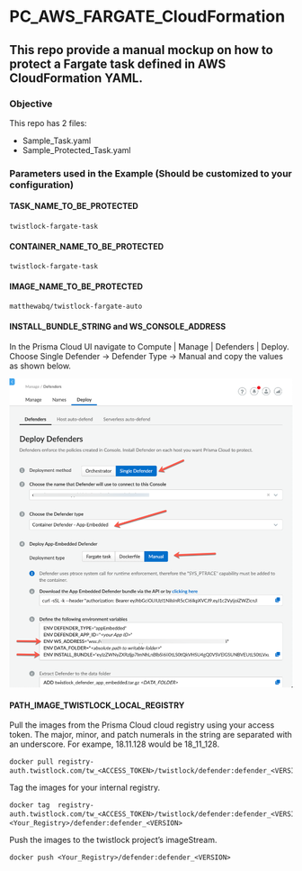 # PC_AWS_FARGATE_CloudFormation

## This repo provide a manual mockup on how to protect a Fargate task defined in AWS CloudFormation YAML.


### Objective

This repo has 2 files:
 - Sample_Task.yaml
 - Sample_Protected_Task.yaml


### Parameters used in the Example (Should be customized to your configuration)


#### TASK_NAME_TO_BE_PROTECTED

    twistlock-fargate-task

#### CONTAINER_NAME_TO_BE_PROTECTED
     
    twistlock-fargate-task

#### IMAGE_NAME_TO_BE_PROTECTED
     
    matthewabq/twistlock-fargate-auto

#### INSTALL_BUNDLE_STRING and WS_CONSOLE_ADDRESS

In the Prisma Cloud UI navigate to Compute | Manage | Defenders | Deploy. Choose Single Defender -> Defender Type -> Manual and copy the values as shown below.

   ![installBundle](images/AppEmbedded.png)


#### PATH_IMAGE_TWISTLOCK_LOCAL_REGISTRY

Pull the images from the Prisma Cloud cloud registry using your access token. The major, minor, and patch numerals in the <VERSION> string are separated with an underscore. For exampe, 18.11.128 would be 18_11_128.

    docker pull registry-auth.twistlock.com/tw_<ACCESS_TOKEN>/twistlock/defender:defender_<VERSION>
    
Tag the images for your internal registry.

    docker tag  registry-auth.twistlock.com/tw_<ACCESS_TOKEN>/twistlock/defender:defender_<VERSION> <Your_Registry>/defender:defender_<VERSION>

Push the images to the twistlock project’s imageStream.

    docker push <Your_Registry>/defender:defender_<VERSION>
